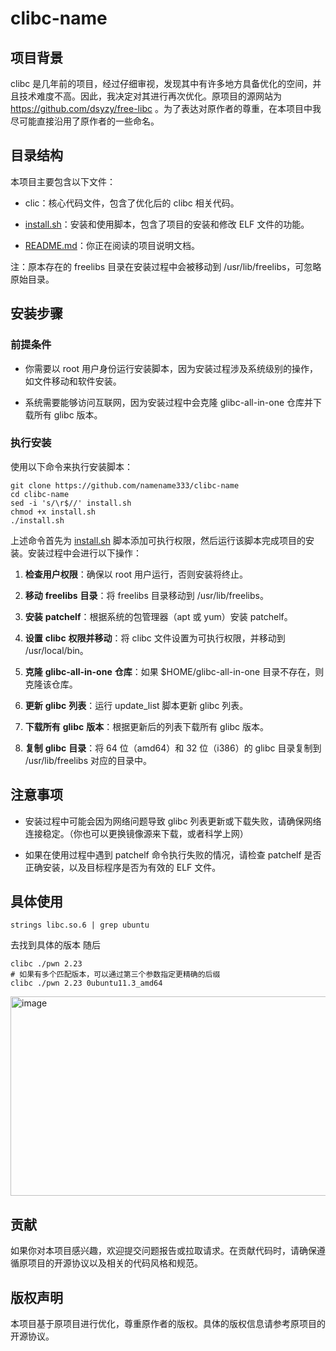 # clibc-name

## 项目背景

clibc 是几年前的项目，经过仔细审视，发现其中有许多地方具备优化的空间，并且技术难度不高。因此，我决定对其进行再次优化。原项目的源网站为 https://github.com/dsyzy/free-libc 。为了表达对原作者的尊重，在本项目中我尽可能直接沿用了原作者的一些命名。

## 目录结构

本项目主要包含以下文件：

- clic：核心代码文件，包含了优化后的 clibc 相关代码。

- [install.sh](http://install.sh)：安装和使用脚本，包含了项目的安装和修改 ELF 文件的功能。

- [README.md](http://README.md)：你正在阅读的项目说明文档。

注：原本存在的 freelibs 目录在安装过程中会被移动到 /usr/lib/freelibs，可忽略原始目录。

## 安装步骤

### 前提条件

- 你需要以 root 用户身份运行安装脚本，因为安装过程涉及系统级别的操作，如文件移动和软件安装。

- 系统需要能够访问互联网，因为安装过程中会克隆 glibc-all-in-one 仓库并下载所有 glibc 版本。

### 执行安装

使用以下命令来执行安装脚本：

```
git clone https://github.com/namename333/clibc-name
cd clibc-name
sed -i 's/\r$//' install.sh
chmod +x install.sh
./install.sh
```

上述命令首先为 [install.sh](http://install.sh) 脚本添加可执行权限，然后运行该脚本完成项目的安装。安装过程中会进行以下操作：

1. **检查用户权限**：确保以 root 用户运行，否则安装将终止。

1. **移动** **freelibs** **目录**：将 freelibs 目录移动到 /usr/lib/freelibs。

1. **安装** **patchelf**：根据系统的包管理器（apt 或 yum）安装 patchelf。

1. **设置** **clibc** **权限并移动**：将 clibc 文件设置为可执行权限，并移动到 /usr/local/bin。

1. **克隆** **glibc-all-in-one** **仓库**：如果 $HOME/glibc-all-in-one 目录不存在，则克隆该仓库。

1. **更新** **glibc** **列表**：运行 update_list 脚本更新 glibc 列表。

1. **下载所有** **glibc** **版本**：根据更新后的列表下载所有 glibc 版本。

1. **复制** **glibc** **目录**：将 64 位（amd64）和 32 位（i386）的 glibc 目录复制到 /usr/lib/freelibs 对应的目录中。

## 注意事项

- 安装过程中可能会因为网络问题导致 glibc 列表更新或下载失败，请确保网络连接稳定。（你也可以更换镜像源来下载，或者科学上网）

- 如果在使用过程中遇到 patchelf 命令执行失败的情况，请检查 patchelf 是否正确安装，以及目标程序是否为有效的 ELF 文件。

## 具体使用
```
strings libc.so.6 | grep ubuntu
```
去找到具体的版本
随后
```
clibc ./pwn 2.23
# 如果有多个匹配版本，可以通过第三个参数指定更精确的后缀
clibc ./pwn 2.23 0ubuntu11.3_amd64
```
<img width="743" height="319" alt="image" src="https://github.com/user-attachments/assets/a348af82-3c37-418f-9b24-e14c17d55299" />

## 贡献

如果你对本项目感兴趣，欢迎提交问题报告或拉取请求。在贡献代码时，请确保遵循原项目的开源协议以及相关的代码风格和规范。

## 版权声明

本项目基于原项目进行优化，尊重原作者的版权。具体的版权信息请参考原项目的开源协议。
